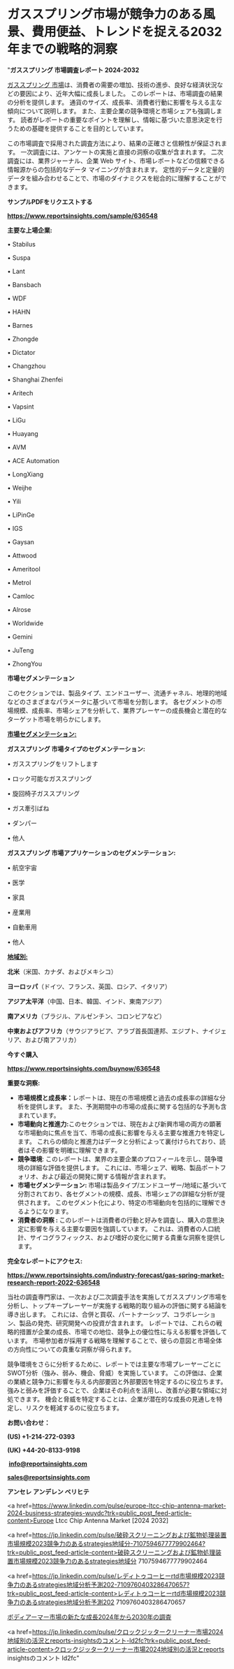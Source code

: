 # ガススプリング市場が競争力のある風景、費用便益、トレンドを捉える2032年までの戦略的洞察

"<strong>ガススプリング 市場調査レポート 2024-2032</strong>

<a href=https://www.reportsinsights.com/sample/636548>ガススプリング 市場</a>は、消費者の需要の増加、技術の進歩、良好な経済状況などの要因により、近年大幅に成長しました。 このレポートは、市場調査の結果の分析を提供します。 通貨のサイズ、成長率、消費者行動に影響を与える主な傾向について説明します。 また、主要企業の競争環境と市場シェアも強調します。 読者がレポートの重要なポイントを理解し、情報に基づいた意思決定を行うための基礎を提供することを目的としています。

この市場調査で採用された調査方法により、結果の正確さと信頼性が保証されます。 一次調査には、アンケートの実施と直接の洞察の収集が含まれます。 二次調査には、業界ジャーナル、企業 Web サイト、市場レポートなどの信頼できる情報源からの包括的なデータ マイニングが含まれます。 定性的データと定量的データを組み合わせることで、市場のダイナミクスを総合的に理解することができます。

<strong><b>サンプルPDFをリクエストする</b></strong>

<a href=https://www.reportsinsights.com/sample/636548><strong><u>https://www.reportsinsights.com/sample/636548</u></strong></a>

<strong>主要な上場企業:</strong>

• Stabilus

• Suspa

• Lant

• Bansbach

• WDF

• HAHN

• Barnes

• Zhongde

• Dictator

• Changzhou

• Shanghai Zhenfei

• Aritech

• Vapsint

• LiGu

• Huayang

• AVM

• ACE Automation

• LongXiang

• Weijhe

• Yili

• LiPinGe

• IGS

• Gaysan

• Attwood

• Ameritool

• Metrol

• Camloc

• Alrose

• Worldwide

• Gemini

• JuTeng

• ZhongYou

<strong>市場セグメンテーション</strong>

このセクションでは、製品タイプ、エンドユーザー、流通チャネル、地理的地域などのさまざまなパラメータに基づいて市場を分割します。 各セグメントの市場規模、成長率、市場シェアを分析して、業界プレーヤーの成長機会と潜在的なターゲット市場を明らかにします。

<strong><u>市場セグメンテーション</u></strong><strong><u>:</u></strong>

<strong>ガススプリング 市場タイプのセグメンテーション:</strong>

• ガススプリングをリフトします

• ロック可能なガススプリング

• 旋回椅子ガススプリング

• ガス牽引ばね

• ダンパー

• 他人

<strong>ガススプリング 市場アプリケーションのセグメンテーション:</strong>

• 航空宇宙

• 医学

• 家具

• 産業用

• 自動車用

• 他人

<strong><u>地域別</u></strong><strong><u>:</u></strong>

<strong>北米</strong>（米国、カナダ、およびメキシコ）

<strong>ヨーロッパ</strong>（ドイツ、フランス、英国、ロシア、イタリア）

<strong>アジア太平洋</strong>（中国、日本、韓国、インド、東南アジア）

<strong>南アメリカ</strong>（ブラジル、アルゼンチン、コロンビアなど）

<strong>中東およびアフリカ</strong>（サウジアラビア、アラブ首長国連邦、エジプト、ナイジェリア、および南アフリカ）

<strong>今すぐ購入</strong>

<a href=https://www.reportsinsights.com/buynow/636548><strong><u>https://www.reportsinsights.com/buynow/636548</u></strong></a>

<strong>重要な洞察:</strong>
<ul>
  <li><strong>市場規模と成長率：</strong>レポートは、現在の市場規模と過去の成長率の詳細な分析を提供します。 また、予測期間中の市場の成長に関する包括的な予測も含まれています。</li>
  <li><strong>市場動向と推進力:</strong>このセクションでは、現在および新興市場の両方の顕著な市場動向に焦点を当て、市場の成長に影響を与える主要な推進力を特定します。 これらの傾向と推進力はデータと分析によって裏付けられており、読者はその影響を明確に理解できます。</li>
  <li><strong>競争環境</strong>: このレポートは、業界の主要企業のプロフィールを示し、競争環境の詳細な評価を提供します。 これには、市場シェア、戦略、製品ポートフォリオ、および最近の開発に関する情報が含まれます。</li>
  <li><strong>市場セグメンテーション: </strong>市場は製品タイプ/エンドユーザー/地域に基づいて分割されており、各セグメントの規模、成長、市場シェアの詳細な分析が提供されます。 このセグメント化により、特定の市場動向を包括的に理解できるようになります。</li>
  <li><strong>消費者の洞察 : </strong>このレポートは消費者の行動と好みを調査し、購入の意思決定に影響を与える主要な要因を強調しています。 これは、消費者の人口統計、サイコグラフィックス、および嗜好の変化に関する貴重な洞察を提供します。</li>
</ul>
<strong>完全なレポートにアクセス:</strong>

<a href=https://www.reportsinsights.com/industry-forecast/gas-spring-market-research-report-2022-636548><strong><u><b>https://www.reportsinsights.com/industry-forecast/gas-spring-market-research-report-2022-636548</b></u></strong></a>

当社の調査専門家は、一次および二次調査手法を実施してガススプリング市場を分析し、トップキープレーヤーが実施する戦略的取り組みの評価に関する結論を導き出します。 これには、合併と買収、パートナーシップ、コラボレーション、製品の発売、研究開発への投資が含まれます。 レポートでは、これらの戦略的措置が企業の成長、市場での地位、競争上の優位性に与える影響を評価しています。 市場参加者が採用する戦略を理解することで、彼らの意図と市場全体の方向性についての貴重な洞察が得られます。

競争環境をさらに分析するために、レポートでは主要な市場プレーヤーごとにSWOT分析（強み、弱み、機会、脅威）を実施しています。 この評価は、企業の業績と競争力に影響を与える内部要因と外部要因を特定するのに役立ちます。 強みと弱みを評価することで、企業はその利点を活用し、改善が必要な領域に対処できます。 機会と脅威を特定することは、企業が潜在的な成長の見通しを特定し、リスクを軽減するのに役立ちます。

<strong>お問い合わせ：</strong>

<strong>(US) +1-214-272-0393</strong>

<strong>(UK) +44-20-8133-9198</strong>

<strong> </strong><a href=info@reportsinsights.com><strong><u>info@reportsinsights.com</u></strong></a>

<a href=sales@reportsinsights.com><strong><u>sales@reportsinsights.com</u></strong></a>

<strong>アンセレ アンデレン ベリヒテ</strong>

<a href=https://www.linkedin.com/pulse/europe-ltcc-chip-antenna-market-2024-business-strategies-wuydc?trk=public_post_feed-article-content>Europe Ltcc Chip Antenna Market [2024 2032]</a>

<a href=https://jp.linkedin.com/pulse/破砕スクリーニングおよび鉱物処理装置市場規模2023競争力のあるstrategies地域分-7107594677779902464?trk=public_post_feed-article-content>破砕スクリーニングおよび鉱物処理装置市場規模2023競争力のあるstrategies地域分 7107594677779902464</a>

<a href=https://jp.linkedin.com/pulse/レディトゥコーヒーrtd市場規模2023競争力のあるstrategies地域分析予測202-7109760403286470657?trk=public_post_feed-article-content>レディトゥコーヒーrtd市場規模2023競争力のあるstrategies地域分析予測202 7109760403286470657</a>

<a href=https://www.linkedin.com/pulse/ボディアーマー市場の新たな成長2024年から2030年の調査-healthscope-news-245/>ボディアーマー市場の新たな成長2024年から2030年の調査</a>

<a href=https://jp.linkedin.com/pulse/クロックジッタークリーナー市場2024地域別の活況とreports-insightsのコメント-ld2fc?trk=public_post_feed-article-content>クロックジッタークリーナー市場2024地域別の活況とreports insightsのコメント ld2fc</a>"
